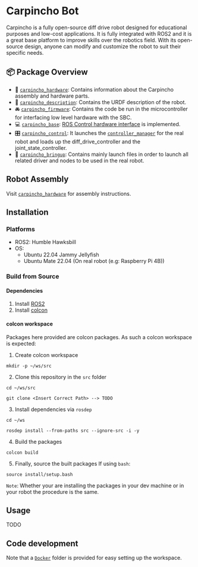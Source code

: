 # Carpincho Bot

Carpincho is a fully open-source diff drive robot designed for educational purposes and low-cost applications.
It is fully integrated with ROS2 and it is a great base platform to improve skills over the robotics field.
With its open-source design, anyone can modify and customize the robot to suit their specific needs.

## :package: Package Overview

- :robot: [`carpincho_hardware`](./carpincho_hardware): Contains information about the Carpincho assembly and hardware parts.
- :ledger: [`carpincho_description`](./carpincho_description): Contains the URDF description of the robot.
- :oncoming_automobile: [`carpincho_firmware`](./carpincho_firmware): Contains the code be run in the microcontroller for interfacing low level hardware with the SBC.
- :computer: [`carpincho_base`](./carpincho_base): [ROS Control hardware interface](http://wiki.ros.org/ros_control/Tutorials/Create%20your%20own%20hardware%20interface) is implemented.
- :control_knobs: [`carpincho_control`](./carpincho_control/): It launches the [`controller_manager`](http://wiki.ros.org/controller_manager) for the real robot and loads up the diff_drive_controller and the joint_state_controller.
- :rocket: [`carpincho_bringup`](./carpincho_bringup): Contains mainly launch files in order to launch all related driver and nodes to be used in the real robot.


## Robot Assembly

Visit [`carpincho_hardware`](./carpincho_hardware/) for assembly instructions.

## Installation

### Platforms

 - ROS2: Humble Hawksbill
 - OS:
    - Ubuntu 22.04 Jammy Jellyfish
    - Ubuntu Mate 22.04 (On real robot (e.g: Raspberry Pi 4B))

### Build from Source

#### Dependencies

1. Install [ROS2](https://docs.ros.org/en/humble/Installation/Ubuntu-Install-Debians.html)
2. Install [colcon](https://colcon.readthedocs.io/en/released/user/installation.html)

#### colcon workspace

Packages here provided are colcon packages. As such a colcon workspace is expected:

1. Create colcon workspace
```
mkdir -p ~/ws/src
```

2. Clone this repository in the `src` folder
```
cd ~/ws/src
```
```
git clone <Insert Correct Path> --> TODO
```

3. Install dependencies via `rosdep`
```
cd ~/ws
```
```
rosdep install --from-paths src --ignore-src -i -y
```

4. Build the packages
```
colcon build
```

5. Finally, source the built packages
If using `bash`:
```
source install/setup.bash
```

`Note`: Whether your are installing the packages in your dev machine or in your robot the procedure is the same.

## Usage

TODO

## Code development

Note that a [`Docker`](./docker) folder is provided for easy setting up the workspace.
